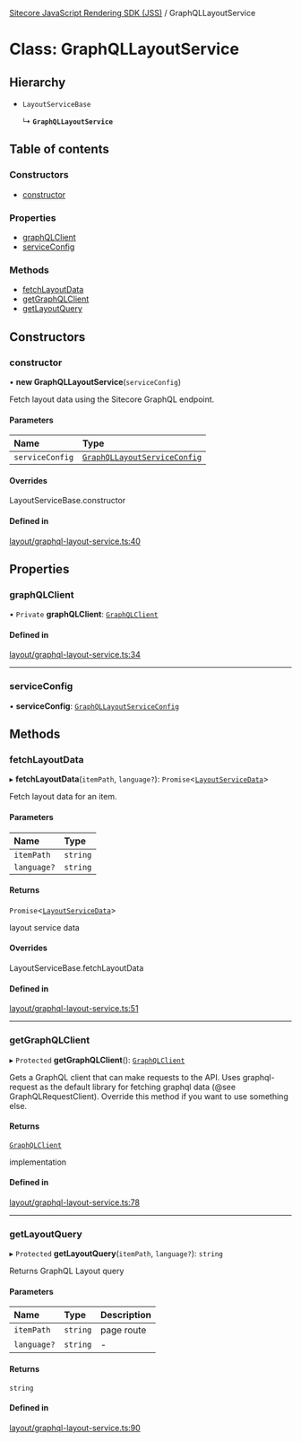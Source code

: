 [Sitecore JavaScript Rendering SDK (JSS)](../README.md) / GraphQLLayoutService

# Class: GraphQLLayoutService

## Hierarchy

- `LayoutServiceBase`

  ↳ **`GraphQLLayoutService`**

## Table of contents

### Constructors

- [constructor](GraphQLLayoutService.md#constructor)

### Properties

- [graphQLClient](GraphQLLayoutService.md#graphqlclient)
- [serviceConfig](GraphQLLayoutService.md#serviceconfig)

### Methods

- [fetchLayoutData](GraphQLLayoutService.md#fetchlayoutdata)
- [getGraphQLClient](GraphQLLayoutService.md#getgraphqlclient)
- [getLayoutQuery](GraphQLLayoutService.md#getlayoutquery)

## Constructors

### constructor

• **new GraphQLLayoutService**(`serviceConfig`)

Fetch layout data using the Sitecore GraphQL endpoint.

#### Parameters

| Name | Type |
| :------ | :------ |
| `serviceConfig` | [`GraphQLLayoutServiceConfig`](../README.md#graphqllayoutserviceconfig) |

#### Overrides

LayoutServiceBase.constructor

#### Defined in

[layout/graphql-layout-service.ts:40](https://github.com/Sitecore/jss/blob/release/19.0.0/packages/sitecore-jss/src/layout/graphql-layout-service.ts#L40)

## Properties

### graphQLClient

• `Private` **graphQLClient**: [`GraphQLClient`](../interfaces/GraphQLClient.md)

#### Defined in

[layout/graphql-layout-service.ts:34](https://github.com/Sitecore/jss/blob/release/19.0.0/packages/sitecore-jss/src/layout/graphql-layout-service.ts#L34)

___

### serviceConfig

• **serviceConfig**: [`GraphQLLayoutServiceConfig`](../README.md#graphqllayoutserviceconfig)

## Methods

### fetchLayoutData

▸ **fetchLayoutData**(`itemPath`, `language?`): `Promise`<[`LayoutServiceData`](../interfaces/LayoutServiceData.md)\>

Fetch layout data for an item.

#### Parameters

| Name | Type |
| :------ | :------ |
| `itemPath` | `string` |
| `language?` | `string` |

#### Returns

`Promise`<[`LayoutServiceData`](../interfaces/LayoutServiceData.md)\>

layout service data

#### Overrides

LayoutServiceBase.fetchLayoutData

#### Defined in

[layout/graphql-layout-service.ts:51](https://github.com/Sitecore/jss/blob/release/19.0.0/packages/sitecore-jss/src/layout/graphql-layout-service.ts#L51)

___

### getGraphQLClient

▸ `Protected` **getGraphQLClient**(): [`GraphQLClient`](../interfaces/GraphQLClient.md)

Gets a GraphQL client that can make requests to the API. Uses graphql-request as the default
library for fetching graphql data (@see GraphQLRequestClient). Override this method if you
want to use something else.

#### Returns

[`GraphQLClient`](../interfaces/GraphQLClient.md)

implementation

#### Defined in

[layout/graphql-layout-service.ts:78](https://github.com/Sitecore/jss/blob/release/19.0.0/packages/sitecore-jss/src/layout/graphql-layout-service.ts#L78)

___

### getLayoutQuery

▸ `Protected` **getLayoutQuery**(`itemPath`, `language?`): `string`

Returns GraphQL Layout query

#### Parameters

| Name | Type | Description |
| :------ | :------ | :------ |
| `itemPath` | `string` | page route |
| `language?` | `string` | - |

#### Returns

`string`

#### Defined in

[layout/graphql-layout-service.ts:90](https://github.com/Sitecore/jss/blob/release/19.0.0/packages/sitecore-jss/src/layout/graphql-layout-service.ts#L90)
